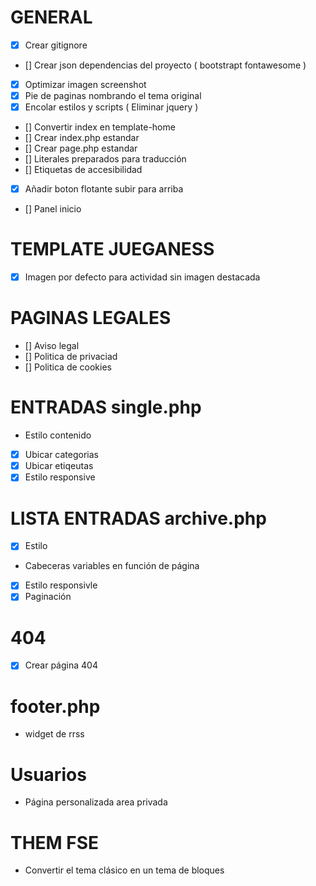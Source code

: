 # GENERAL
- [x] Crear gitignore
- [] Crear json dependencias del proyecto ( bootstrapt fontawesome )
- [X] Optimizar imagen screenshot
- [X] Pie de paginas nombrando el tema original
- [X] Encolar estilos y scripts ( Eliminar jquery )
- [] Convertir index en template-home
- [] Crear index.php estandar
- [] Crear page.php estandar
- [] Literales preparados para traducción
- [] Etiquetas de accesibilidad
- [X] Añadir boton flotante subir para arriba
- [] Panel inicio 

# TEMPLATE JUEGANESS
- [x] Imagen por defecto para actividad sin imagen destacada

# PAGINAS LEGALES
- [] Aviso legal
- [] Politica de privaciad
- [] Politica de cookies


# ENTRADAS single.php
- Estilo contenido
- [X] Ubicar categorias
- [X] Ubicar etiqeutas
- [X] Estilo responsive

# LISTA ENTRADAS archive.php
- [X] Estilo
- Cabeceras variables en función de página
- [X] Estilo responsivle
- [X] Paginación

# 404
- [X] Crear página 404

# footer.php
- widget de rrss

# Usuarios
- Página personalizada area privada

# THEM FSE
- Convertir el tema clásico en un tema de bloques


